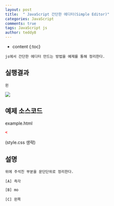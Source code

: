 ```yaml
---
layout: post   
title:  " JavaScript 간단한 에디터(Simple Editor)"
categories: JavaScript
comments: true
tags: JavaScript js 
author: teddy8  
---
```

* content
{:toc}

```
js에서 간단한 에디터 만드는 방법을 예제를 통해 정리한다.
```

## 실행결과
```
왼
```
![](/assets\img\javascript\multi_slid.png)

## 예제 소스코드
example.html
``` html
<
```

(style.css 생략)

## 설명

```
위에 주석친 부분을 문단단위로 정리한다. 

[A] 즉각

[B] mo

[C] 왼쪽
```